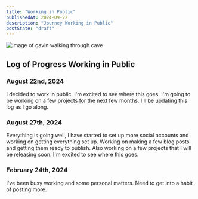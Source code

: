 ```yaml
---
title: "Working in Public"
publishedAt: 2024-09-22
description: "Journey Working in Public"
postState: "draft"
---
```


![image of gavin walking through cave](./working-in-public.jpeg)

## Log of Progress Working in Public

### August 22nd, 2024

I decided to work in public. I'm excited to see where this goes. I'm going to be working on a few projects for the next few months. I'll be updating this log as I go along.

### August 27th, 2024

Everything is going well, I have started to set up more social accounts and working on getting everything set up. Working on making a few blog posts and getting them ready to publish. Also working on a few projects that I will be releasing soon. I'm excited to see where this goes.

### February 24th, 2024

I've been busy working and some personal matters. Need to get into a habit of posting more.
